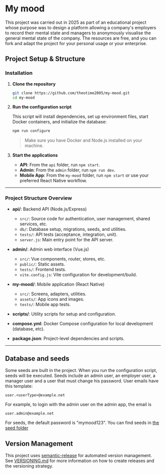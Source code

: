 # My mood
This project was carried out in 2025 as part of an educational project whose purpose was to design a platform allowing a company's employers to record their mental state and managers to anonymously visualise the general mental state of the company.
The resources are free, and you can fork and adapt the project for your personal usage or your enterprise.

## Project Setup & Structure

### Installation

1. **Clone the repository**
   
   ```sh
   git clone https://github.com/theotime2005/my-mood.git
   cd my-mood
   ```

2. **Run the configuration script**
   
   This script will install dependencies, set up environment files, start Docker containers, and initialize the database:
   
   ```sh
   npm run configure
   ```
   
   > Make sure you have Docker and Node.js installed on your machine.

3. **Start the applications**
   
   - **API**: From the `api` folder, run `npm start`.
   - **Admin**: From the `admin` folder, run `npm run dev`.
   - **Mobile App**: From the `my-mood` folder, run `npm start` or use your preferred React Native workflow.

---

### Project Structure Overview

- **api/**: Backend API (Node.js/Express)
  - `src/`: Source code for authentication, user management, shared services, etc.
  - `db/`: Database setup, migrations, seeds, and utilities.
  - `tests/`: API tests (acceptance, integration, unit).
  - `server.js`: Main entry point for the API server.

- **admin/**: Admin web interface (Vue.js)
  - `src/`: Vue components, router, stores, etc.
  - `public/`: Static assets.
  - `tests/`: Frontend tests.
  - `vite.config.js`: Vite configuration for development/build.

- **my-mood/**: Mobile application (React Native)
  - `src/`: Screens, adapters, utilities.
  - `assets/`: App icons and images.
  - `tests/`: Mobile app tests.
  
- **scripts/**: Utility scripts for setup and configuration.

- **compose.yml**: Docker Compose configuration for local development (database, etc).

- **package.json**: Project-level dependencies and scripts.

---

## Database and seeds
Some seeds are built in the project. When you run the configuration script, seeds will be executed. Seeds include an admin user, an employer user, a manager user and a user that must change his password.
User emails have this template:
```
user.<userType>@example.net
```
For example, to login with the admin user on the admin app, the email is
```
user.admin@example.net
```
For seeds, the default password is "mymood123". You can find seeds in [the seed folder](./api/db/seeds)

## Version Management

This project uses [semantic-release](https://github.com/semantic-release/semantic-release) for automated version management. See [VERSIONING.md](./VERSIONING.md) for more information on how to create releases and the versioning strategy.
